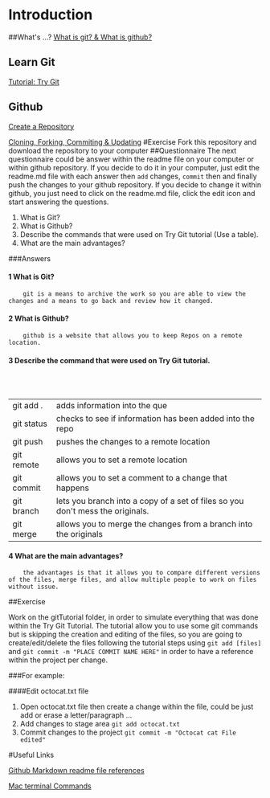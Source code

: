 # Introduction

##What's ...?
  [What is git? & What is github?](http://www.makeuseof.com/tag/git-version-control-youre-developer/)
## Learn Git
  [Tutorial: Try Git](https://www.codeschool.com/courses/try-git)
##  Github
  [Create a Repository](https://help.github.com/articles/create-a-repo/)
  
  [Cloning, Forking, Commiting & Updating](https://github.com/KsquareLabs/exercise-git/blob/master/github/readme.md)
#Exercise
  Fork this repository and download the repository to your computer
##Questionnaire
The next questionnaire could be answer within the readme file on your computer or within github repository.
If you decide to do it in your computer, just edit the readme.md file with each answer then  `add` changes, `commit` then and
finally push the changes to your github repository. If you decide to change it within github, you just need to click on the 
readme.md file, click the edit icon and start answering the questions.
  1. What is Git?
  2. What is Github?
  3. Describe the commands that were used on Try Git tutorial (Use a table).
  4. What are the main advantages?
  
###Answers

#### 1 What is Git?
        git is a means to archive the work so you are able to view the changes and a means to go back and review how it changed.
#### 2 What is Github?
        github is a website that allows you to keep Repos on a remote location.
#### 3 Describe the command that were used on Try Git tutorial.
  <br>
  <br>
      </table>
      <table>
        <tr>
          <td>git add .</td>
          <td>adds information into the que</td>
        </tr>
        <tr>
          <td>git status</td>
          <td>checks to see if information has been added into the repo</td>
        </tr>
        <tr>
          <td>git push</td>
          <td>pushes the changes to a remote location</td>
        </tr>
        <tr>
          <td>git remote</td>
          <td>allows you to set a remote location</td>
        </tr>
        <tr>
          <td>git commit</td>
          <td>allows you to set a comment to a change that happens</td>
        </tr>
        <tr>
          <td>git branch</td>
          <td>lets you branch into a copy of a set of files so you don't mess the originals.</td>
        </tr>
        <tr>
          <td>git merge</td>
          <td>allows you to merge the changes from a branch into the originals</td>
        </tr>
      </table>

#### 4 What are the main advantages?
        the advantages is that it allows you to compare different versions of the files, merge files, and allow multiple people to work on files without issue.
##Exercise

  Work on the gitTutorial folder, in order to simulate everything that was done within the Try Git Tutorial.
  The tutorial allow you to use some git commands but is skipping the creation and editing of the files, so 
  you are going to create/edit/delete the files following the tutorial steps using `git add [files]` and 
  `git commit -m "PLACE COMMIT NAME HERE"` in order to have a reference within the project per change.
  
###For example:
  
####Edit octocat.txt file
  1. Open octocat.txt file then create a change within the file, could be just add or erase a letter/paragraph ...
  2. Add changes to stage area `git add octocat.txt`
  3. Commit changes to the project `git commit -m "Octocat cat File edited"`

#Useful Links

[Github Markdown readme file references](https://github.com/adam-p/markdown-here/wiki/Markdown-Cheatsheet)

[Mac terminal Commands](https://github.com/0nn0/terminal-mac-cheatsheet)
